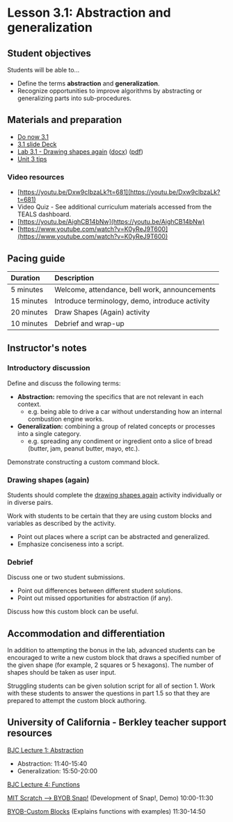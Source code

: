 
# Lesson 3.1: Abstraction and generalization

## Student objectives

Students will be able to...

* Define the terms **abstraction** and **generalization**.
* Recognize opportunities to improve algorithms by abstracting or generalizing parts into sub-procedures.

## Materials and preparation

* [Do now 3.1](do_now_31.md)
* [3.1 slide Deck](https://github.com/TEALSK12/introduction-to-computer-science/raw/master/slidedecks/TEALS%20SNAP%203.1.pptx)
* [Lab 3.1 - Drawing shapes again](lab_31.md) ([docx](https://github.com/TEALSK12/introduction-to-computer-science/raw/master/Unit%203%20Word/Lab%203.1%20Drawing%20Shapes%20Again.docx)) ([pdf](https://github.com/TEALSK12/introduction-to-computer-science/raw/master/Unit%203%20PDF/Lab%203.1%20Drawing%20Shapes%20Again.pdf))
* [Unit 3 tips](unit_3_tips.md)

### Video resources

* [https://youtu.be/Dxw9cIbzaLk?t=681](https://youtu.be/Dxw9cIbzaLk?t=681)
* Video Quiz - See additional curriculum materials accessed from the TEALS dashboard.
* [https://youtu.be/AighCB14bNw](https://youtu.be/AighCB14bNw)
* [https://www.youtube.com/watch?v=K0yReJ9T600](https://www.youtube.com/watch?v=K0yReJ9T600)

## Pacing guide

| Duration   | Description                                     |
| :---------| :---------------------------------------------- |
| 5 minutes  | Welcome, attendance, bell work, announcements   |
| 15 minutes | Introduce terminology, demo, introduce activity |
| 20 minutes | Draw Shapes (Again) activity                    |
| 10 minutes | Debrief and wrap-up         |

## Instructor's notes

### Introductory discussion

Define and discuss the following terms:

* **Abstraction:** removing the specifics that are not relevant in each context.
  * e.g. being able to drive a car without understanding how an internal combustion engine works.
* **Generalization:** combining a group of related concepts or processes into a single category.
  * e.g. spreading any condiment or ingredient onto a slice of bread (butter, jam, peanut butter, mayo, etc.).

Demonstrate constructing a custom command block.

### Drawing shapes (again)

Students should complete the [drawing shapes again](lab_31.md) activity individually or in diverse pairs.

Work with students to be certain that they are using custom blocks and variables as described by the activity.

* Point out places where a script can be abstracted and generalized.
* Emphasize conciseness into a script.

### Debrief

Discuss one or two student submissions.

* Point out differences between different student solutions.
* Point out missed opportunities for abstraction (if any).

Discuss how this custom block can be useful.

## Accommodation and differentiation

In addition to attempting the bonus in the lab, advanced students can be encouraged to write a new custom block that draws a specified number of the given shape (for example, 2 squares or 5 hexagons). The number of shapes should be taken as user input.

Struggling students can be given solution script for all of section 1. Work with these students to answer the questions in part 1.5 so that they are prepared to attempt the custom block authoring.

## University of California - Berkley teacher support resources

[BJC Lecture 1: Abstraction](https://www.youtube.com/watch?v=Dxw9cIbzaLk)

* Abstraction: 11:40-15:40
* Generalization: 15:50-20:00

[BJC Lecture 4: Functions](https://www.youtube.com/watch?v=_uKCBmQEf5w)

[MIT Scratch --> BYOB Snap!](http://www.youtube.com/watch?v=_uKCBmQEf5w&t=10m0s)  (Development of Snap!, Demo) 10:00-11:30

[BYOB-Custom Blocks](http://www.youtube.com/watch?v=_uKCBmQEf5w&t=11m30s)  (Explains functions with examples)   11:30-14:50

